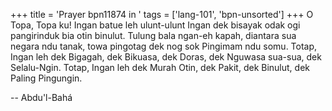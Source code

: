 +++
title = 'Prayer bpn11874 in '
tags = ['lang-101', 'bpn-unsorted']
+++
O Topa, Topa ku! Ingan batue leh ulunt-ulunt Ingan dek bisayak odak ogi pangirinduk bia otin binulut. Tulung bala ngan-eh kapah, diantara sua negara ndu tanak, towa pingotag dek nog sok Pingimam ndu somu. Totap, Ingan leh dek Bigagah, dek Bikuasa, dek Doras, dek Nguwasa sua-sua, dek Selalu-Ngin. Totap, Ingan leh dek Murah Otin, dek Pakit, dek Binulut, dek Paling Pingungin.

-- Abdu'l-Bahá
